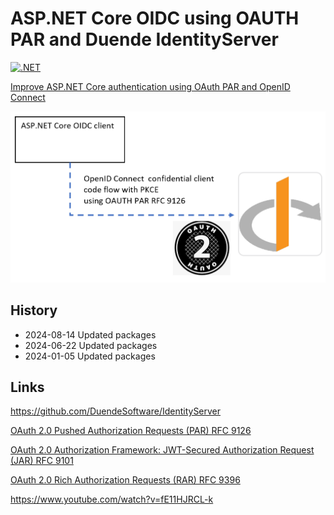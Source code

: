 # ASP.NET Core OIDC using OAUTH PAR and Duende IdentityServer

[![.NET](https://github.com/damienbod/oidc-par-aspnetcore-duende/actions/workflows/dotnet.yml/badge.svg)](https://github.com/damienbod/oidc-par-aspnetcore-duende/actions/workflows/dotnet.yml)

[Improve ASP.NET Core authentication using OAuth PAR and OpenID Connect](https://damienbod.com/2023/11/20/improve-asp-net-core-authentication-using-oauth-par-and-openid-connect/)

![PAR](https://github.com/damienbod/oidc-par-aspnetcore-duende/blob/main/images/oauth-par-oidc_01.png)

## History

- 2024-08-14 Updated packages
- 2024-06-22 Updated packages
- 2024-01-05 Updated packages

## Links

https://github.com/DuendeSoftware/IdentityServer

[OAuth 2.0 Pushed Authorization Requests (PAR) RFC 9126](https://datatracker.ietf.org/doc/html/rfc9126)

[OAuth 2.0 Authorization Framework: JWT-Secured Authorization Request (JAR) RFC 9101](https://datatracker.ietf.org/doc/rfc9101/)

[OAuth 2.0 Rich Authorization Requests (RAR) RFC 9396](https://datatracker.ietf.org/doc/html/rfc9396)

https://www.youtube.com/watch?v=fE11HJRCL-k
